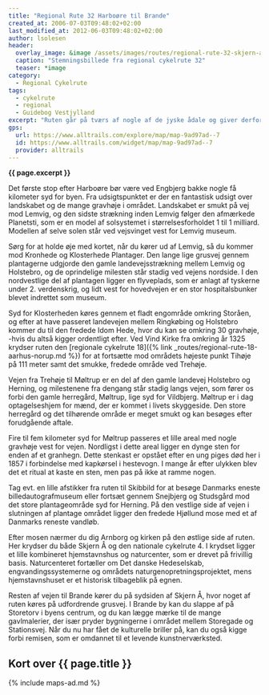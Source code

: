 ```yaml
---
title: "Regional Rute 32 Harboøre til Brande"
created_at: 2006-07-03T09:48:02+02:00
last_modified_at: 2012-06-03T09:48:02+02:00
author: lsolesen
header:
  overlay_image: &image /assets/images/routes/regional-rute-32-skjern-aa-horsens.jpg
  caption: "Stemningsbillede fra regional cykelrute 32"
  teaser: *image
category:
  - Regional Cykelrute
tags:
  - cykelrute
  - regional
  - Guidebog Vestjylland
excerpt: "Ruten går på tværs af nogle af de jyske ådale og giver derfor mulighed for at opleve nogle gode udsigter. Du bringes bl.a. tæt forbi udspringet af Skjern Å, som er en del af Danmarks største naturgenopretningsprojekt."
gps:
  url: https://www.alltrails.com/explore/map/map-9ad97ad--7
  id: https://www.alltrails.com/widget/map/map-9ad97ad--7
  provider: alltrails
---
```


**{{ page.excerpt }}**

Det første stop efter Harboøre bør være ved Engbjerg bakke nogle få kilometer syd for byen. Fra udsigtspunktet er der en fantastisk udsigt over landskabet og de mange gravhøje i området. Landskabet er smukt på vej mod Lemvig, og den sidste strækning inden Lemvig følger den afmærkede Planetsti, som er en model af solsystemet i størrelsesforholdet 1 til 1 milliard. Modellen af selve solen står ved vejsvinget vest for Lemvig museum.

Sørg for at holde øje med kortet, når du kører ud af Lemvig, så du kommer mod Kronhede og Klosterhede Plantager. Den lange lige grusvej gennem plantagerne udgjorde den gamle landevejsstrækning mellem Lemvig og Holstebro, og de oprindelige milesten står stadig ved vejens nordside. I den nordvestlige del af plantagen ligger en flyveplads, som er anlagt af tyskerne under 2. verdenskrig, og lidt vest for hovedvejen er en stor hospitalsbunker blevet indrettet som museum.

Syd for Klosterheden køres gennem et fladt engområde omkring Storåen, og efter at have passeret landevejen mellem Ringkøbing og Holstebro kommer du til den fredede Idom Hede, hvor du kan se omkring 30 gravhøje, -hvis du altså kigger ordentligt efter. Ved Vind Kirke fra omkring år 1325 krydser ruten den [regionale cykelrute 18]({% link _routes/regional-rute-18-aarhus-norup.md %}) for at fortsætte mod områdets højeste punkt Tihøje på 111 meter samt det smukke, fredede område ved Trehøje.
 
Vejen fra Trehøje til Møltrup er en del af den gamle landevej Holstebro og Herning, og milestenene fra dengang står stadig langs vejen, som fører os forbi den gamle herregård, Møltrup, lige syd for Vildbjerg. Møltrup er i dag optagelseshjem for mænd, der er kommet i livets skyggeside. Den store herregård og det tilhørende område er meget smukt og kan besøges efter forudgående aftale.

Fire til fem kilometer syd for Møltrup passeres et lille areal med nogle gravhøje vest for vejen. Nordligst i dette areal ligger en dynge sten for enden af et granhegn. Dette stenkast er opstået efter en ung piges død her i 1857 i forbindelse med kapkørsel i hestevogn. I mange år efter ulykken blev det et ritual at kaste en sten, men pas på ikke at ramme nogen.
 
Tag evt. en lille afstikker fra ruten til Skibbild for at besøge Danmarks eneste billedautografmuseum eller fortsæt gennem Snejbjerg og Studsgård mod det store plantageområde syd for Herning. På den vestlige side af vejen i slutningen af plantage området ligger den fredede Hjøllund mose med et af Danmarks reneste vandløb.
 
Efter mosen nærmer du dig Arnborg og kirken på den østlige side af ruten. Her krydser du både Skjern Å og den nationale cykelrute 4. I krydset ligger et lille kombineret hjemstavnshus og naturcenter, som er drevet på frivillig basis. Naturcenteret fortæller om Det danske Hedeselskab, engvandingssystemerne og områdets naturgenopretningsprojektet, mens hjemstavnshuset er et historisk tilbageblik på egnen.

Resten af vejen til Brande kører du på sydsiden af Skjern Å, hvor noget af ruten køres på udfordrende grusvej. I Brande by kan du slappe af på Storetorv i byens centrum, og du kan lægge mærke til de mange gavlmalerier, der især pryder bygningerne i området mellem Storegade og Stationsvej. Når du nu har fået de kulturelle briller på, kan du også kigge forbi remisen, som er omdannet til et levende kunstnerværksted.

## Kort over {{ page.title }}

{% include maps-ad.md %}
